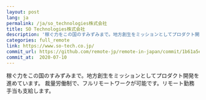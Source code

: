 ```yaml
---
layout: post
lang: ja
permalink: /ja/so_technologies株式会社
title: SO Technologies株式会社
description: '稼ぐ力をこの国のすみずみまで。地方創生をミッションとしてプロダクト開発を進めています。  裁量労働制で、フルリモートワークが可能です。リモート勤務手当も支給します。'
categories: full_remote
link: https://www.so-tech.co.jp/
commit_url: https://github.com/remote-jp/remote-in-japan/commit/1b61a5ee8a52e4603f84873821cae9c2899ff89c
commit_at:  2020-07-10
---
```


<p>稼ぐ力をこの国のすみずみまで。地方創生をミッションとしてプロダクト開発を進めています。  裁量労働制で、フルリモートワークが可能です。リモート勤務手当も支給します。</p>
